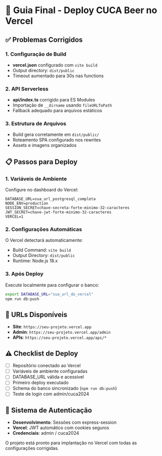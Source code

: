 # 🚀 Guia Final - Deploy CUCA Beer no Vercel

## ✅ Problemas Corrigidos

### 1. Configuração de Build
- **vercel.json** configurado com `vite build`
- Output directory: `dist/public`
- Timeout aumentado para 30s nas functions

### 2. API Serverless
- **api/index.ts** corrigido para ES Modules
- Importação de `__dirname` usando `fileURLToPath`
- Fallback adequado para arquivos estáticos

### 3. Estrutura de Arquivos
- Build gera corretamente em `dist/public/`
- Roteamento SPA configurado nos rewrites
- Assets e imagens organizados

## 📋 Passos para Deploy

### 1. Variáveis de Ambiente
Configure no dashboard do Vercel:

```
DATABASE_URL=sua_url_postgresql_completa
NODE_ENV=production
SESSION_SECRET=chave-secreta-forte-minimo-32-caracteres
JWT_SECRET=chave-jwt-forte-minimo-32-caracteres
VERCEL=1
```

### 2. Configurações Automáticas
O Vercel detectará automaticamente:
- Build Command: `vite build`
- Output Directory: `dist/public`
- Runtime: Node.js 18.x

### 3. Após Deploy
Execute localmente para configurar o banco:

```bash
export DATABASE_URL="sua_url_do_vercel"
npm run db:push
```

## 🎯 URLs Disponíveis

- **Site**: `https://seu-projeto.vercel.app`
- **Admin**: `https://seu-projeto.vercel.app/admin`
- **APIs**: `https://seu-projeto.vercel.app/api/*`

## ⚠️ Checklist de Deploy

- [ ] Repositório conectado ao Vercel
- [ ] Variáveis de ambiente configuradas
- [ ] DATABASE_URL válida e acessível
- [ ] Primeiro deploy executado
- [ ] Schema do banco sincronizado (`npm run db:push`)
- [ ] Teste de login com admin/cuca2024

## 🔧 Sistema de Autenticação

- **Desenvolvimento**: Sessões com express-session
- **Vercel**: JWT automático com cookies seguros
- **Credenciais**: admin / cuca2024

O projeto está pronto para implantação no Vercel com todas as configurações corrigidas.